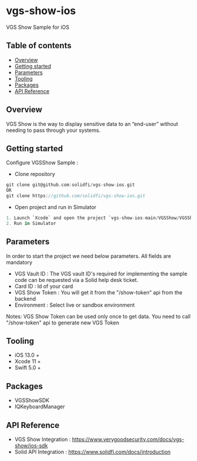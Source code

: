 # vgs-show-ios
VGS Show Sample for iOS


## Table of contents
- [Overview](#overview)
- [Getting started](#getting-started)
- [Parameters](#parameters)
- [Tooling](#tooling)
- [Packages](#third-party-libraries)
- [API Reference](#api-reference)


## Overview
VGS Show is the way to display sensitive data to an “end-user” without needing to pass through your systems.

## Getting started
Configure VGSShow Sample :
- Clone repository
```groovy
git clone git@github.com:solidfi/vgs-show-ios.git 
OR
git clone https://github.com/solidfi/vgs-show-ios.git
```
- Open project and run in Simulator
```groovy
1. Launch `Xcode` and open the project `vgs-show-ios-main/VGSShow/VGSShow.xcodeproj`
2. Run in Simulator
```

## Parameters

In order to start the project we need below parameters. All fields are mandatory

- VGS Vault ID : The VGS vault ID's required for implementing the sample code can be requested via a Solid help desk ticket.
- Card ID : Id of your card
- VGS Show Token : You will get it from the "/show-token" api from the backend
- Environment :  Select live or sandbox environment

Notes: VGS Show Token can be used only once to get data. You need to call "/show-token" api to generate new VGS Token    

## Tooling
- iOS 13.0 +
- Xcode 11 +
- Swift 5.0 +

## Packages
- VGSShowSDK
- IQKeyboardManager


## API Reference
- VGS Show Integration : https://www.verygoodsecurity.com/docs/vgs-show/ios-sdk
- Solid API Integration : https://www.solidfi.com/docs/introduction
